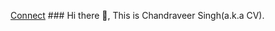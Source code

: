 [Connect](https://www.linkedin.com/in/chandraveersinghchauhan/) ### Hi there 👋, This is Chandraveer Singh(a.k.a CV).

<!--
**CHAUHC01/CHAUHC01** is a ✨ _special_ ✨ repository because its `README.md` (this file) appears on your GitHub profile.

- 🔭 I’m currently working on ...
- 🌱 I’m currently learning ...
- 👯 I’m looking to collaborate on ...
- 🤔 I’m looking for help with ...
- 💬 Ask me about ...
- 📫 How to reach me: ...
- 😄 Pronouns: ...
- ⚡ Fun fact: ...
-->
